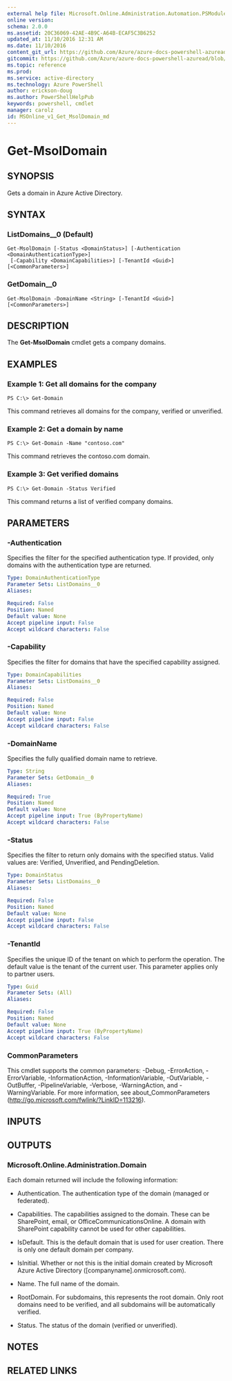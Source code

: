 ```yaml
---
external help file: Microsoft.Online.Administration.Automation.PSModule.dll-Help.xml
online version:
schema: 2.0.0
ms.assetid: 20C36069-42AE-4B9C-A64B-ECAF5C3B6252
updated_at: 11/10/2016 12:31 AM
ms.date: 11/10/2016
content_git_url: https://github.com/Azure/azure-docs-powershell-azuread/blob/live/Azure%20AD%20Cmdlets/MSOnline/v1/Get-MsolDomain.md
gitcommit: https://github.com/Azure/azure-docs-powershell-azuread/blob/f72983e84de2f467e1a00ba8a6d58936035a33db/Azure%20AD%20Cmdlets/MSOnline/v1/Get-MsolDomain.md
ms.topic: reference
ms.prod: 
ms.service: active-directory
ms.technology: Azure PowerShell
author: erickson-doug
ms.author: PowerShellHelpPub
keywords: powershell, cmdlet
manager: carolz
id: MSOnline_v1_Get_MsolDomain_md
---
```


# Get-MsolDomain

## SYNOPSIS
Gets a domain in Azure Active Directory.

## SYNTAX

### ListDomains__0 (Default)
```
Get-MsolDomain [-Status <DomainStatus>] [-Authentication <DomainAuthenticationType>]
 [-Capability <DomainCapabilities>] [-TenantId <Guid>] [<CommonParameters>]
```

### GetDomain__0
```
Get-MsolDomain -DomainName <String> [-TenantId <Guid>] [<CommonParameters>]
```

## DESCRIPTION
The **Get-MsolDomain** cmdlet gets a company domains.

## EXAMPLES

### Example 1: Get all domains for the company
```
PS C:\> Get-Domain
```

This command retrieves all domains for the company, verified or unverified.

###  Example 2: Get a domain by name
```
PS C:\> Get-Domain -Name "contoso.com"
```

This command retrieves the contoso.com domain.

###  Example 3: Get verified domains
```
PS C:\> Get-Domain -Status Verified
```

This command returns a list of verified company domains.

## PARAMETERS

### -Authentication
Specifies the filter for the specified authentication type.
If provided, only domains with the authentication type are returned.

```yaml
Type: DomainAuthenticationType
Parameter Sets: ListDomains__0
Aliases:

Required: False
Position: Named
Default value: None
Accept pipeline input: False
Accept wildcard characters: False
```

### -Capability
Specifies the filter for domains that have the specified capability assigned.

```yaml
Type: DomainCapabilities
Parameter Sets: ListDomains__0
Aliases:

Required: False
Position: Named
Default value: None
Accept pipeline input: False
Accept wildcard characters: False
```

### -DomainName
Specifies the fully qualified domain name to retrieve.

```yaml
Type: String
Parameter Sets: GetDomain__0
Aliases:

Required: True
Position: Named
Default value: None
Accept pipeline input: True (ByPropertyName)
Accept wildcard characters: False
```

### -Status
Specifies the filter to return only domains with the specified status.
Valid values are: Verified, Unverified, and PendingDeletion.

```yaml
Type: DomainStatus
Parameter Sets: ListDomains__0
Aliases:

Required: False
Position: Named
Default value: None
Accept pipeline input: False
Accept wildcard characters: False
```

### -TenantId
Specifies the unique ID of the tenant on which to perform the operation.
The default value is the tenant of the current user.
This parameter applies only to partner users.

```yaml
Type: Guid
Parameter Sets: (All)
Aliases:

Required: False
Position: Named
Default value: None
Accept pipeline input: True (ByPropertyName)
Accept wildcard characters: False
```

### CommonParameters
This cmdlet supports the common parameters: -Debug, -ErrorAction, -ErrorVariable, -InformationAction, -InformationVariable, -OutVariable, -OutBuffer, -PipelineVariable, -Verbose, -WarningAction, and -WarningVariable. For more information, see about_CommonParameters (http://go.microsoft.com/fwlink/?LinkID=113216).

## INPUTS

## OUTPUTS

### Microsoft.Online.Administration.Domain
Each domain returned will include the following information:

* Authentication. The authentication type of the domain (managed or federated).

* Capabilities. The capabilities assigned to the domain.
These can be SharePoint, email, or OfficeCommunicationsOnline.
A domain with SharePoint capability cannot be used for other capabilities.

* IsDefault. This is the default domain that is used for user creation.
There is only one default domain per company.

* IsInitial. Whether or not this is the initial domain created by Microsoft Azure Active Directory (\[companyname\].onmicrosoft.com).

* Name. The full name of the domain.

* RootDomain. For subdomains, this represents the root domain.
Only root domains need to be verified, and all subdomains will be automatically verified.

* Status. The status of the domain (verified or unverified).

## NOTES

## RELATED LINKS
